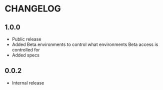 # CHANGELOG

## 1.0.0

* Public release
* Added Beta.environments to control what environments Beta access is controlled for
* Added specs

## 0.0.2 

* Internal release